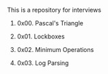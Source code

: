 This is a repository for interviews

1. 0x00. Pascal's Triangle

2. 0x01. Lockboxes

3. 0x02. Minimum Operations

4. 0x03. Log Parsing
